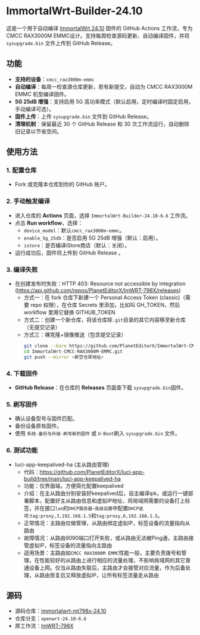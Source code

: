 # ImmortalWrt-Builder-24.10

这是一个用于自动编译 [ImmortalWrt 24.10](https://github.com/padavanonly/immortalwrt-mt798x-24.10) 固件的 GitHub Actions 工作流，专为 CMCC RAX3000M EMMC设计。支持每周检查源码更新、自动编译固件，并将 `sysupgrade.bin` 文件上传到 GitHub Release。

## 功能
- **支持的设备**：`cmcc_rax3000m-emmc`
- **自动编译**：每周一检查源仓库更新，若有新提交，自动为 CMCC RAX3000M EMMC 机型编译固件。
- **5G 25dB 增强**：支持启用 5G 高功率模式（默认启用，定时编译时固定启用，手动编译可选）。
- **固件上传**：上传 `sysupgrade.bin` 文件到 GitHub Release。
- **清理机制**：保留最近 30 个 GitHub Release 和 30 次工作流运行，自动删除旧记录以节省空间。

## 使用方法

### 1. 配置仓库
- Fork 或克隆本仓库到你的 GitHub 账户。

### 2. 手动触发编译
- 进入仓库的 **Actions** 页面，选择 `ImmortalWrt-Builder-24.10-6.6` 工作流。
- 点击 **Run workflow**，选择：
  - `device_model`：默认`cmcc_rax3000m-emmc`。
  - `enable_5g_25db`：是否启用 5G 25dB 增强（默认：启用）。
  - `istore`：是否编译iStore商店（默认：关闭）。
- 运行成功后，固件将上传到 GitHub Release 。

### 3. 编译失败
 - 在创建发布时失败：HTTP 403: Resource not accessible by integration (https://api.github.com/repos/PlanetEditorX/ImWRT-798X/releases)
    - 方式一：在 fork 仓库下新建一个 Personal Access Token (classic)（需要 repo 权限），在仓库 Secrets 里添加，比如叫 GH_TOKEN，然后 workflow 里用它替换 GITHUB_TOKEN
    - 方式二：创建一个新仓库，将该仓库除`.git`目录的其它内容移至新仓库（无提交记录）
    - 方式三：裸克隆+镜像推送（包含提交记录）
      ```bash
      git clone --bare https://github.com/PlanetEditorX/ImmortalWrt-CMCC-RAX3000M-EMMC.git
      cd ImmortalWrt-CMCC-RAX3000M-EMMC.git
      git push --mirror <新空仓库地址>
      ```
### 4. 下载固件
- **GitHub Release**：在仓库的 **Releases** 页面查下载 `sysupgrade.bin`固件。

### 5. 刷写固件
- 确认设备型号与固件匹配。
- 备份设备原有固件。
- 使用 `系统-备份与升级-刷写新的固件` 或  `U-Boot`刷入 `sysupgrade.bin` 文件。

### 6. 测试功能
- luci-app-keepalived-ha (主从路由管理)
  - 代码：https://github.com/PlanetEditorX/luci-app-build/tree/main/luci-app-keepalived-ha
  - 功能：仅界面端，方便简化配置keepalived
  - 介绍：在主从路由分别安装好keepalived后，自主编译ipk，或运行一键部署脚本，配置好主从路由信息和虚拟IP地址，将局域网需要的设备打上标签，并在接口`lan`的`DHCP服务器`-`高级设置`中配置`DHCP选项`:`tag:proxy,3,192.168.1.5`和`tag:proxy,6,192.168.1.5`。
  - 正常情况：主路由仅做管理，从路由绑定虚拟IP，标签设备的流量指向从路由
  - 故障情况：从路由9090端口打开失败，或从路由无法被Ping通，主路由接管虚拟IP，标签设备的流量指向主路由
  - 适用场景：主路由如`CMCC RAX3000M EMMC`性能一般，主要负责拨号和管理，在性能较好的从路由上进行相应的流量处理，不影响局域网的其它普通设备上网。仅当从路由失联后，主路由才会接管对应流量，作为后备处理，从路由恢复后又释放虚拟IP，让所有标签流量走从路由

## 源码
- 源码仓库：[immortalwrt-mt798x-24.10](https://github.com/padavanonly/immortalwrt-mt798x-24.10)
- 仓库分支：`openwrt-24.10-6.6`
- 原工作流：[ImWRT-798X](https://github.com/hhCodingCat/ImWRT-798X)
